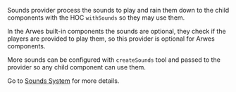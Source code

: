 Sounds provider process the sounds to play and rain them down to the child
components with the HOC `withSounds` so they may use them.

In the Arwes built-in components the sounds are optional, they check if the players
are provided to play them, so this provider is optional for Arwes components.

More sounds can be configured with `createSounds` tool and passed to the provider
so any child component can use them.

Go to [Sounds System](/docs/sounds-system) for more details.
